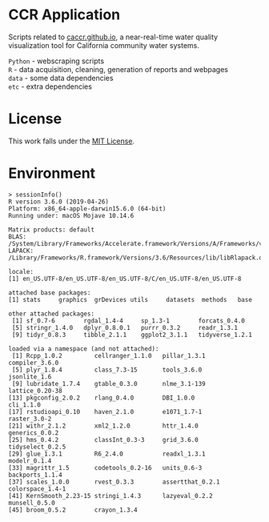 # CCR Application

Scripts related to [caccr.github.io](caccr.github.io), a near-real-time water quality visualization tool for California community water systems.  

`Python` - webscraping scripts  
`R` - data acquisition, cleaning, generation of reports and webpages  
`data` - some data dependencies  
`etc` - extra dependencies  

# License

This work falls under the [MIT License](https://github.com/caccr/cawdc_2019/blob/master/LICENSE).   


# Environment

```
> sessionInfo()
R version 3.6.0 (2019-04-26)
Platform: x86_64-apple-darwin15.6.0 (64-bit)
Running under: macOS Mojave 10.14.6

Matrix products: default
BLAS:   /System/Library/Frameworks/Accelerate.framework/Versions/A/Frameworks/vecLib.framework/Versions/A/libBLAS.dylib
LAPACK: /Library/Frameworks/R.framework/Versions/3.6/Resources/lib/libRlapack.dylib

locale:
[1] en_US.UTF-8/en_US.UTF-8/en_US.UTF-8/C/en_US.UTF-8/en_US.UTF-8

attached base packages:
[1] stats     graphics  grDevices utils     datasets  methods   base     

other attached packages:
 [1] sf_0.7-6        rgdal_1.4-4     sp_1.3-1        forcats_0.4.0  
 [5] stringr_1.4.0   dplyr_0.8.0.1   purrr_0.3.2     readr_1.3.1    
 [9] tidyr_0.8.3     tibble_2.1.1    ggplot2_3.1.1   tidyverse_1.2.1

loaded via a namespace (and not attached):
 [1] Rcpp_1.0.2         cellranger_1.1.0   pillar_1.3.1       compiler_3.6.0    
 [5] plyr_1.8.4         class_7.3-15       tools_3.6.0        jsonlite_1.6      
 [9] lubridate_1.7.4    gtable_0.3.0       nlme_3.1-139       lattice_0.20-38   
[13] pkgconfig_2.0.2    rlang_0.4.0        DBI_1.0.0          cli_1.1.0         
[17] rstudioapi_0.10    haven_2.1.0        e1071_1.7-1        raster_3.0-2      
[21] withr_2.1.2        xml2_1.2.0         httr_1.4.0         generics_0.0.2    
[25] hms_0.4.2          classInt_0.3-3     grid_3.6.0         tidyselect_0.2.5  
[29] glue_1.3.1         R6_2.4.0           readxl_1.3.1       modelr_0.1.4      
[33] magrittr_1.5       codetools_0.2-16   units_0.6-3        backports_1.1.4   
[37] scales_1.0.0       rvest_0.3.3        assertthat_0.2.1   colorspace_1.4-1  
[41] KernSmooth_2.23-15 stringi_1.4.3      lazyeval_0.2.2     munsell_0.5.0     
[45] broom_0.5.2        crayon_1.3.4 
```
